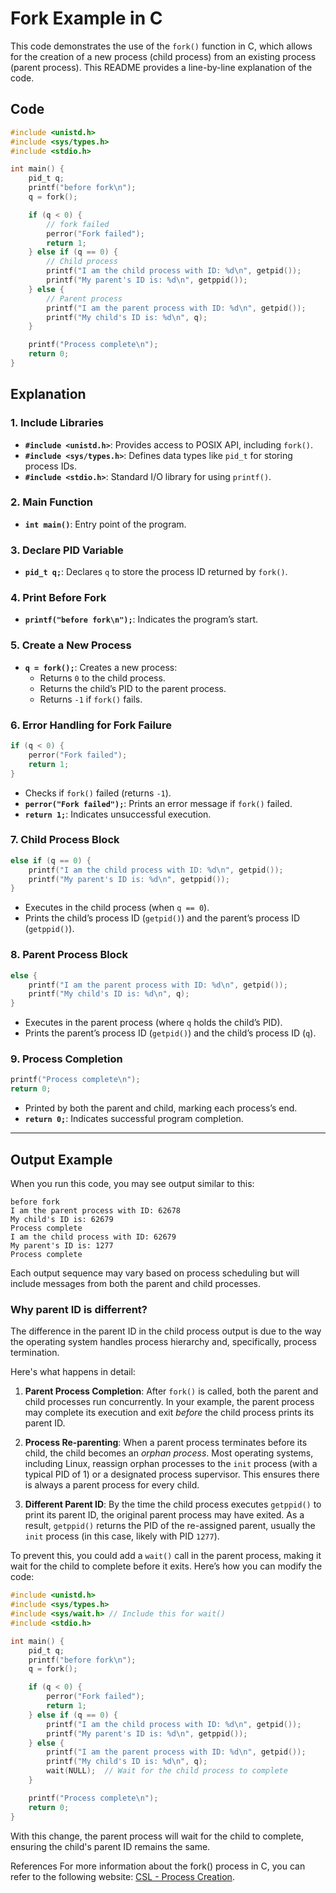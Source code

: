 # Fork Example in C

This code demonstrates the use of the `fork()` function in C, which allows for the creation of a new process (child process) from an existing process (parent process). This README provides a line-by-line explanation of the code.

## Code

```c
#include <unistd.h>
#include <sys/types.h>
#include <stdio.h>

int main() {
    pid_t q;
    printf("before fork\n");
    q = fork();

    if (q < 0) {
        // fork failed
        perror("Fork failed");
        return 1;
    } else if (q == 0) {
        // Child process
        printf("I am the child process with ID: %d\n", getpid());
        printf("My parent's ID is: %d\n", getppid());
    } else {
        // Parent process
        printf("I am the parent process with ID: %d\n", getpid());
        printf("My child's ID is: %d\n", q);
    }

    printf("Process complete\n");
    return 0;
}
```

## Explanation

### 1. Include Libraries
- **`#include <unistd.h>`**: Provides access to POSIX API, including `fork()`.
- **`#include <sys/types.h>`**: Defines data types like `pid_t` for storing process IDs.
- **`#include <stdio.h>`**: Standard I/O library for using `printf()`.

### 2. Main Function
- **`int main()`**: Entry point of the program.

### 3. Declare PID Variable
- **`pid_t q;`**: Declares `q` to store the process ID returned by `fork()`.

### 4. Print Before Fork
- **`printf("before fork\n");`**: Indicates the program’s start.

### 5. Create a New Process
- **`q = fork();`**: Creates a new process:
  - Returns `0` to the child process.
  - Returns the child’s PID to the parent process.
  - Returns `-1` if `fork()` fails.

### 6. Error Handling for Fork Failure
```c
if (q < 0) {
    perror("Fork failed");
    return 1;
}
```
- Checks if `fork()` failed (returns `-1`).
- **`perror("Fork failed");`**: Prints an error message if `fork()` failed.
- **`return 1;`**: Indicates unsuccessful execution.

### 7. Child Process Block
```c
else if (q == 0) {
    printf("I am the child process with ID: %d\n", getpid());
    printf("My parent's ID is: %d\n", getppid());
}
```
- Executes in the child process (when `q == 0`).
- Prints the child’s process ID (`getpid()`) and the parent’s process ID (`getppid()`).

### 8. Parent Process Block
```c
else {
    printf("I am the parent process with ID: %d\n", getpid());
    printf("My child's ID is: %d\n", q);
}
```
- Executes in the parent process (where `q` holds the child’s PID).
- Prints the parent’s process ID (`getpid()`) and the child’s process ID (`q`).

### 9. Process Completion
```c
printf("Process complete\n");
return 0;
```
- Printed by both the parent and child, marking each process’s end.
- **`return 0;`**: Indicates successful program completion.

---

## Output Example

When you run this code, you may see output similar to this:

```
before fork
I am the parent process with ID: 62678 
My child's ID is: 62679 
Process complete
I am the child process with ID: 62679
My parent's ID is: 1277 
Process complete
```

Each output sequence may vary based on process scheduling but will include messages from both the parent and child processes.


### Why parent ID is differrent?
The difference in the parent ID in the child process output is due to the way the operating system handles process hierarchy and, specifically, process termination.

Here's what happens in detail:

1. **Parent Process Completion**: After `fork()` is called, both the parent and child processes run concurrently. In your example, the parent process may complete its execution and exit *before* the child process prints its parent ID. 

2. **Process Re-parenting**: When a parent process terminates before its child, the child becomes an *orphan process*. Most operating systems, including Linux, reassign orphan processes to the `init` process (with a typical PID of 1) or a designated process supervisor. This ensures there is always a parent process for every child.

3. **Different Parent ID**: By the time the child process executes `getppid()` to print its parent ID, the original parent process may have exited. As a result, `getppid()` returns the PID of the re-assigned parent, usually the `init` process (in this case, likely with PID `1277`).

To prevent this, you could add a `wait()` call in the parent process, making it wait for the child to complete before it exits. Here’s how you can modify the code:

```c
#include <unistd.h>
#include <sys/types.h>
#include <sys/wait.h> // Include this for wait()
#include <stdio.h>

int main() {
    pid_t q;
    printf("before fork\n");
    q = fork();

    if (q < 0) {
        perror("Fork failed");
        return 1;
    } else if (q == 0) {
        printf("I am the child process with ID: %d\n", getpid());
        printf("My parent's ID is: %d\n", getppid());
    } else {
        printf("I am the parent process with ID: %d\n", getpid());
        printf("My child's ID is: %d\n", q);
        wait(NULL);  // Wait for the child process to complete
    }

    printf("Process complete\n");
    return 0;
}
```

With this change, the parent process will wait for the child to complete, ensuring the child's parent ID remains the same.


References
For more information about the fork() process in C, you can refer to the following website: [CSL - Process Creation](https://www.csl.mtu.edu/cs4411.ck/www/NOTES/process/fork/create.html).

